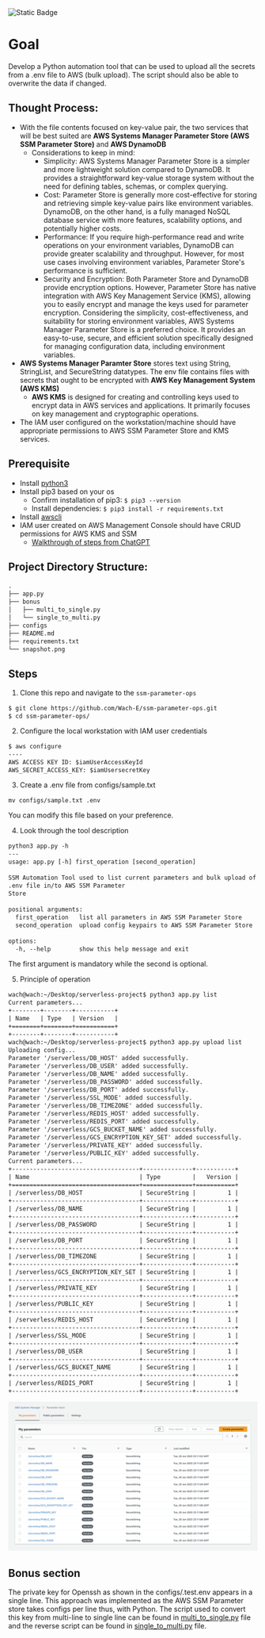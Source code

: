 <img alt="Static Badge" src="https://img.shields.io/badge/Project_status-Done-green">

# Goal
Develop a Python automation tool that can be used to upload all the secrets from a .env file to AWS (bulk upload). The script should also be able to overwrite the data if changed.

## Thought Process:
- With the file contents focused on key-value pair, the two services that will be best suited are **AWS Systems Manager Parameter Store (AWS SSM Parameter Store)** and **AWS DynamoDB**
    -  Considerations to keep in mind:
        - Simplicity: AWS Systems Manager Parameter Store is a simpler and more lightweight solution compared to DynamoDB. It provides a straightforward key-value storage system without the need for defining tables, schemas, or complex querying.
        - Cost: Parameter Store is generally more cost-effective for storing and retrieving simple key-value pairs like environment variables. DynamoDB, on the other hand, is a fully managed NoSQL database service with more features, scalability options, and potentially higher costs.
        - Performance: If you require high-performance read and write operations on your environment variables, DynamoDB can provide greater scalability and throughput. However, for most use cases involving environment variables, Parameter Store's performance is sufficient.
        - Security and Encryption: Both Parameter Store and DynamoDB provide encryption options. However, Parameter Store has native integration with AWS Key Management Service (KMS), allowing you to easily encrypt and manage the keys used for parameter encryption.
    Considering the simplicity, cost-effectiveness, and suitability for storing environment variables, AWS Systems Manager Parameter Store is a preferred choice. It provides an easy-to-use, secure, and efficient solution specifically designed for managing configuration data, including environment variables.
- **AWS Systems Manager Paramter Store** stores text using String, StringList, and SecureString datatypes. The env file contains files with secrets that ought to be encrypted with **AWS Key Management System (AWS KMS)**
    - **AWS KMS** is designed for creating and controlling keys used to encrypt data in AWS services and applications. It primarily focuses on key management and cryptographic operations.
- The IAM user configured on the workstation/machine should have appropriate permissions to AWS SSM Parameter Store and KMS services.

## Prerequisite
- Install [python3](https://www.python.org/downloads/)
- Install pip3 based on your os 
    - Confirm installation of pip3: `$ pip3 --version`
    - Install dependencies: `$ pip3 install -r requirements.txt`
- Install [awscli](https://docs.aws.amazon.com/cli/latest/userguide/getting-started-install.html)
- IAM user created on AWS Management Console should have CRUD permissions for AWS KMS and SSM
    - [Walkthrough of steps from ChatGPT](https://chat.openai.com/share/ea30fbca-f879-449b-9cdc-466d4e84abf3)

## Project Directory Structure:

```
.
├── app.py
├── bonus
│   ├── multi_to_single.py
│   └── single_to_multi.py
├── configs
├── README.md
├── requirements.txt
└── snapshot.png
```

## Steps
1. Clone this repo and navigate to the `ssm-parameter-ops`
```
$ git clone https://github.com/Wach-E/ssm-parameter-ops.git
$ cd ssm-parameter-ops/
``` 

2. Configure the local workstation with IAM user credentials
```
$ aws configure
----
AWS ACCESS KEY ID: $iamUserAccessKeyId
AWS_SECRET_ACCESS_KEY: $iamUsersecretKey
```

3. Create a .env file from configs/sample.txt
```
mv configs/sample.txt .env
```
You can modify this file based on your preference.

4. Look through the tool description
```
python3 app.py -h
---
usage: app.py [-h] first_operation [second_operation]

SSM Automation Tool used to list current parameters and bulk upload of .env file in/to AWS SSM Parameter
Store

positional arguments:
  first_operation   list all parameters in AWS SSM Parameter Store
  second_operation  upload config keypairs to AWS SSM Parameter Store

options:
  -h, --help        show this help message and exit
```
The first argument is mandatory while the second is optional.

5. Principle of operation
```
wach@wach:~/Desktop/serverless-project$ python3 app.py list
Current parameters...
+--------+--------+-----------+
| Name   | Type   | Version   |
+========+========+===========+
+--------+--------+-----------+
wach@wach:~/Desktop/serverless-project$ python3 app.py upload list
Uploading config...
Parameter '/serverless/DB_HOST' added successfully.
Parameter '/serverless/DB_USER' added successfully.
Parameter '/serverless/DB_NAME' added successfully.
Parameter '/serverless/DB_PASSWORD' added successfully.
Parameter '/serverless/DB_PORT' added successfully.
Parameter '/serverless/SSL_MODE' added successfully.
Parameter '/serverless/DB_TIMEZONE' added successfully.
Parameter '/serverless/REDIS_HOST' added successfully.
Parameter '/serverless/REDIS_PORT' added successfully.
Parameter '/serverless/GCS_BUCKET_NAME' added successfully.
Parameter '/serverless/GCS_ENCRYPTION_KEY_SET' added successfully.
Parameter '/serverless/PRIVATE_KEY' added successfully.
Parameter '/serverless/PUBLIC_KEY' added successfully.
Current parameters...
+------------------------------------+--------------+-----------+
| Name                               | Type         |   Version |
+====================================+==============+===========+
| /serverless/DB_HOST                | SecureString |         1 |
+------------------------------------+--------------+-----------+
| /serverless/DB_NAME                | SecureString |         1 |
+------------------------------------+--------------+-----------+
| /serverless/DB_PASSWORD            | SecureString |         1 |
+------------------------------------+--------------+-----------+
| /serverless/DB_PORT                | SecureString |         1 |
+------------------------------------+--------------+-----------+
| /serverless/DB_TIMEZONE            | SecureString |         1 |
+------------------------------------+--------------+-----------+
| /serverless/GCS_ENCRYPTION_KEY_SET | SecureString |         1 |
+------------------------------------+--------------+-----------+
| /serverless/PRIVATE_KEY            | SecureString |         1 |
+------------------------------------+--------------+-----------+
| /serverless/PUBLIC_KEY             | SecureString |         1 |
+------------------------------------+--------------+-----------+
| /serverless/REDIS_HOST             | SecureString |         1 |
+------------------------------------+--------------+-----------+
| /serverless/SSL_MODE               | SecureString |         1 |
+------------------------------------+--------------+-----------+
| /serverless/DB_USER                | SecureString |         1 |
+------------------------------------+--------------+-----------+
| /serverless/GCS_BUCKET_NAME        | SecureString |         1 |
+------------------------------------+--------------+-----------+
| /serverless/REDIS_PORT             | SecureString |         1 |
+------------------------------------+--------------+-----------+
```

![Parameters uploaded from .env file](snapshot.png)

## Bonus section
The private key for Openssh as shown in the configs/.test.env appears in a single line. This approach was implemented as the AWS SSM Parameter store takes configs per line thus, with Python. The script used to convert this key from multi-line to single line can be found in [multi_to_single.py](bonus/multi_to_single.py) file and the reverse script can be found in [single_to_multi.py](bonus/single_to_multi.py) file.
